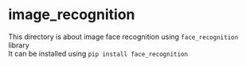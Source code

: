 # image_recognition
This directory is about image face recognition using `face_recognition` library </br>
It can be installed using `pip install face_recognition`
